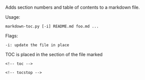 
Adds section numbers and table of contents to a markdown file.


Usage:

    markdown-toc.py [-i] README.md foo.md ...

Flags:

    -i: update the file in place

TOC is placed in the section of the file marked


```
<!-- toc -->

<!-- tocstop -->
```
